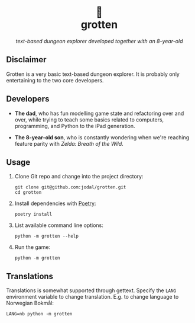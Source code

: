 <h1 align="center">
   &#x1F409;<br>
   grotten
</h1>

<p align="center">
  <em>text-based dungeon explorer developed together with an 8-year-old</em>
</p>


## Disclaimer

Grotten is a very basic text-based dungeon explorer. It is probably only
entertaining to the two core developers.


## Developers

- **The dad**, who has fun modelling game state and refactoring over and over,
  while trying to teach some basics related to computers, programming, and
  Python to the iPad generation.

- **The 8-year-old son**, who is constantly wondering when we're reaching
  feature parity with *Zelda: Breath of the Wild*.


## Usage

1. Clone Git repo and change into the project directory:

    ```
    git clone git@github.com:jodal/grotten.git
    cd grotten
    ```

2. Install dependencies with [Poetry](https://python-poetry.org/):

    ```
    poetry install
    ```

3. List available command line options:

    ```
    python -m grotten --help
    ```

4. Run the game:

    ```
    python -m grotten
    ```


## Translations

Translations is somewhat supported through gettext. Specify the `LANG`
environment variable to change translation. E.g. to change language to
Norwegian Bokmål:

    LANG=nb python -m grotten
